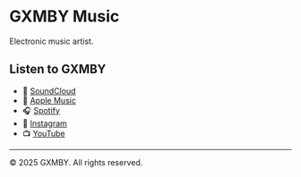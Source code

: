 # GXMBY Music

Electronic music artist.

## Listen to GXMBY

- 🎵 [SoundCloud](https://soundcloud.com/gxmby)
- 🍎 [Apple Music](https://music.apple.com/artist/gxmby)
- 🎧 [Spotify](https://open.spotify.com/artist/gxmby)
- 📸 [Instagram](https://www.instagram.com/gxmby)
- 📺 [YouTube](https://www.youtube.com/channel/gxmby)

---

© 2025 GXMBY. All rights reserved.
